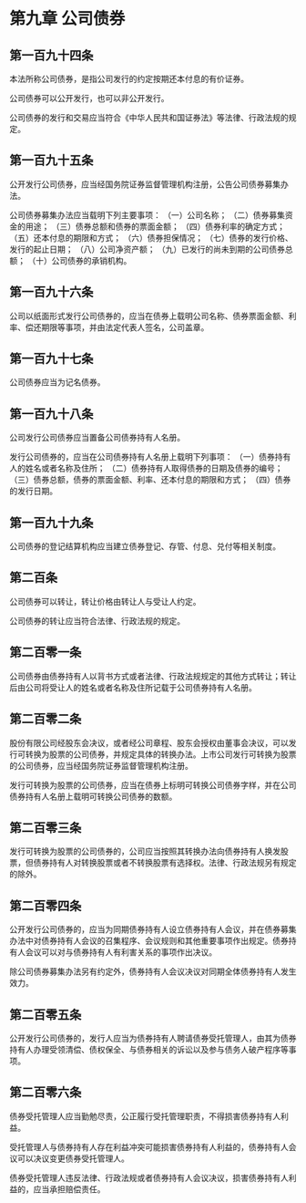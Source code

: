 # 第九章 公司债券

## 第一百九十四条
本法所称公司债券，是指公司发行的约定按期还本付息的有价证券。

公司债券可以公开发行，也可以非公开发行。

公司债券的发行和交易应当符合《中华人民共和国证券法》等法律、行政法规的规定。

## 第一百九十五条
公开发行公司债券，应当经国务院证券监督管理机构注册，公告公司债券募集办法。

公司债券募集办法应当载明下列主要事项：
（一）公司名称；
（二）债券募集资金的用途；
（三）债券总额和债券的票面金额；
（四）债券利率的确定方式；
（五）还本付息的期限和方式；
（六）债券担保情况；
（七）债券的发行价格、发行的起止日期；
（八）公司净资产额；
（九）已发行的尚未到期的公司债券总额；
（十）公司债券的承销机构。

## 第一百九十六条
公司以纸面形式发行公司债券的，应当在债券上载明公司名称、债券票面金额、利率、偿还期限等事项，并由法定代表人签名，公司盖章。

## 第一百九十七条
公司债券应当为记名债券。

## 第一百九十八条
公司发行公司债券应当置备公司债券持有人名册。

发行公司债券的，应当在公司债券持有人名册上载明下列事项：
（一）债券持有人的姓名或者名称及住所；
（二）债券持有人取得债券的日期及债券的编号；
（三）债券总额，债券的票面金额、利率、还本付息的期限和方式；
（四）债券的发行日期。

## 第一百九十九条
公司债券的登记结算机构应当建立债券登记、存管、付息、兑付等相关制度。

## 第二百条
公司债券可以转让，转让价格由转让人与受让人约定。

公司债券的转让应当符合法律、行政法规的规定。

## 第二百零一条
公司债券由债券持有人以背书方式或者法律、行政法规规定的其他方式转让；转让后由公司将受让人的姓名或者名称及住所记载于公司债券持有人名册。

## 第二百零二条
股份有限公司经股东会决议，或者经公司章程、股东会授权由董事会决议，可以发行可转换为股票的公司债券，并规定具体的转换办法。上市公司发行可转换为股票的公司债券，应当经国务院证券监督管理机构注册。

发行可转换为股票的公司债券，应当在债券上标明可转换公司债券字样，并在公司债券持有人名册上载明可转换公司债券的数额。

## 第二百零三条
发行可转换为股票的公司债券的，公司应当按照其转换办法向债券持有人换发股票，但债券持有人对转换股票或者不转换股票有选择权。法律、行政法规另有规定的除外。

## 第二百零四条
公开发行公司债券的，应当为同期债券持有人设立债券持有人会议，并在债券募集办法中对债券持有人会议的召集程序、会议规则和其他重要事项作出规定。债券持有人会议可以对与债券持有人有利害关系的事项作出决议。

除公司债券募集办法另有约定外，债券持有人会议决议对同期全体债券持有人发生效力。

## 第二百零五条
公开发行公司债券的，发行人应当为债券持有人聘请债券受托管理人，由其为债券持有人办理受领清偿、债权保全、与债券相关的诉讼以及参与债务人破产程序等事项。

## 第二百零六条
债券受托管理人应当勤勉尽责，公正履行受托管理职责，不得损害债券持有人利益。

受托管理人与债券持有人存在利益冲突可能损害债券持有人利益的，债券持有人会议可以决议变更债券受托管理人。

债券受托管理人违反法律、行政法规或者债券持有人会议决议，损害债券持有人利益的，应当承担赔偿责任。
